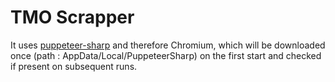 # TMO Scrapper

It uses [puppeteer-sharp](https://github.com/hardkoded/puppeteer-sharp) and therefore Chromium, which will be downloaded once (path : AppData/Local/PuppeteerSharp) on the first start and checked if present on subsequent runs.
